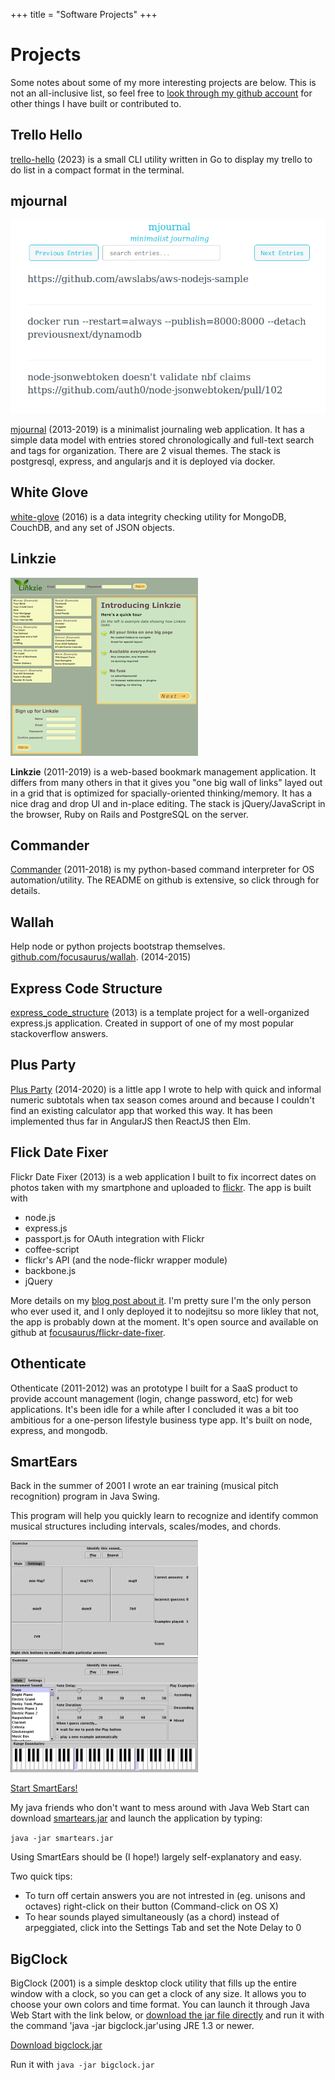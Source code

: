 +++
title = "Software Projects"
+++
# Projects

Some notes about some of my more interesting projects are below. This is not an all-inclusive list, so feel free to [look through my github account](https://github.com/focusaurus) for other things I have built or contributed to.

<section class="project">

## Trello Hello

[trello-hello](https://github.com/focusaurus/trello-hello) (2023) is a small CLI utility written in Go to display my trello to do list in a compact format in the terminal.

</section>
<section class="project">

## mjournal

<img alt="mjournal screen shot" src="./mjournal-screenshot.png" class="screenshot">

[mjournal](https://github.com/focusaurus/mjournal) (2013-2019) is a minimalist journaling web application. It has a simple data model with entries stored chronologically and full-text search and tags for organization. There are 2 visual themes. The stack is postgresql, express, and angularjs and it is deployed via docker.


</section>
<section class="project">

## White Glove

[white-glove](https://github.com/focusaurus/white-glove) (2016) is a data integrity checking utility for MongoDB, CouchDB, and any set of JSON objects.

</section>
<section class="project">

## Linkzie

<img class="screenshot" src="./linkzie_screen_shot.png" alt="linkzie screen shot">

**Linkzie** (2011-2019) is a web-based bookmark management application. It differs from many others in that it gives you "one big wall of links" layed out in a grid that is optimized for spacially-oriented thinking/memory. It has a nice drag and drop UI and in-place editing. The stack is jQuery/JavaScript in the browser, Ruby on Rails and PostgreSQL on the server.

</section>
<section class="project">

## Commander

[Commander](https://github.com/focusaurus/commander) (2011-2018) is my python-based command interpreter for OS automation/utility. The README on github is extensive, so click through for details.

</section>
<section class="project">

## Wallah

Help node or python projects bootstrap themselves. [github.com/focusaurus/wallah](https://github.com/focusaurus/wallah). (2014-2015)

</section>
<section class="project">

## Express Code Structure

[express_code_structure](https://github.com/focusaurus/express_code_structure) (2013) is a template project for a well-organized express.js application. Created in support of one of my most popular stackoverflow answers.

</section>
<section class="project">

## Plus Party

[Plus Party](/plus-party) (2014-2020) is a little app I wrote to help with quick and informal numeric subtotals when tax season comes around and because I couldn't find an existing calculator app that worked this way. It has been implemented thus far in AngularJS then ReactJS then Elm.

</section>
<section class="project">

## Flick Date Fixer

Flickr Date Fixer (2013) is a web application I built to fix incorrect dates on photos taken with my smartphone and uploaded to [flickr](http://flickr.com). The app is built with

* node.js
* express.js
* passport.js for OAuth integration with Flickr
* coffee-script
* flickr's API (and the node-flickr wrapper module)
* backbone.js
* jQuery

More details on my [blog post about it](/problog/2013/04/flickr-date-fixer). I'm pretty sure I'm the only person who ever used it, and I only deployed it to nodejitsu so more likley that not, the app is probably down at the moment. It's open source and available on github at [focusaurus/flickr-date-fixer](https://github.com/focusaurus/flickr-date-fixer).

</section>
<section class="project">

## Othenticate

Othenticate (2011-2012) was an prototype I built for a SaaS product to provide account management (login, change password, etc) for web applications. It's been idle for a while after I concluded it was a bit too ambitious for a one-person lifestyle business type app. It's built on node, express, and mongodb.

</section>
<section class="project">

## SmartEars

Back in the summer of 2001 I wrote an ear training (musical pitch recognition) program in Java Swing.

This program
will help you quickly learn to recognize and identify common musical
structures including intervals, scales/modes, and chords.

<img class="screenshot" src="./smartears_screen1.jpg" alt="SmartEars Advanced Chords Screen Shot">

<img class="screenshot" src="./smartears_settings.jpg" alt="SmartEars Settings Screen">

<a href="/dist/smartears.jnlp">Start SmartEars!</a>

My java friends who don't want to mess around with Java Web Start can
download <a href="/dist/smartears.jar">smartears.jar</a> and launch the
application by typing:

<code>java -jar smartears.jar</code>

Using SmartEars should be (I hope!) largely self-explanatory and easy.

Two quick tips:

* To turn off certain answers you are not intrested in
    (eg. unisons and octaves) right-click on their button (Command-click on OS X)
* To hear sounds played simultaneously (as a chord) instead of arpeggiated,
    click into the Settings Tab and set the Note Delay to 0

</section>
<section class="project">

## BigClock

BigClock (2001) is a simple desktop clock utility that fills up the entire window with a clock, so you can get a clock of any size. It allows you to choose your own colors and time format. You can launch it through Java Web Start with the link below, or [download the jar file directly](/dist/bigclock.jar) and run it with the command 'java -jar bigclock.jar'using JRE 1.3 or newer.

[Download bigclock.jar](/dist/bigclock.jar)

Run it with <code>java -jar bigclock.jar</code>

</section>
